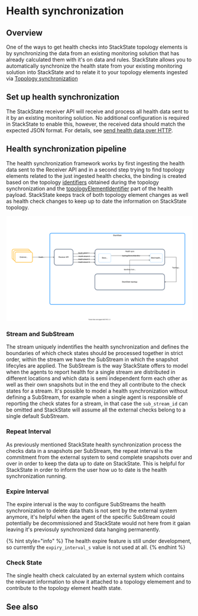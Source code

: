 # Health synchronization

## Overview

One of the ways to get health checks into StackState topology elements is by synchronizing the data from an existing monitoring solution that has already calculated them with it's on data and rules. StackState allows you to automatically synchronize the health state from your existing monitoring solution into StackState and to relate it to your topology elements ingested via [Topology synchronization](../topology/topology_synchronization.md)

## Set up health synchronization
The StackState receiver API will receive and process all health data sent to it by an existing monitoring solution. No additional configuration is required in StackState to enable this, however, the received data should match the expected JSON format. For details, see [send health data over HTTP](/configure/health/send-health-data.md).

## Health synchronization pipeline
The health synchronization framework works by first ingesting the health data sent to the Receiver API and in a second step trying to find topology elements related to the just ingested health checks, the binding is created based on the topology [identifiers](../topology/sync.md#id-extraction) obtained during the topology synchronization and the [topologyElementIdentifier](send-health-data.md#health-json) part of the health payload. StackState keeps track of both topology element changes as well as health check changes to keep up to date the information on StackState topology.

![Health synchronization pipeiline](/.gitbook/assets/health-sync-pipeline.svg)

### Stream and SubStream
The stream uniquely indentifies the health synchronization and defines the boundaries of which check states should be processed together in strict order, within the stream we have the SubStream in which the snapshot lifecyles are applied. The SubStream is the way StackState offers to model when the agents to report health for a single stream are distributed in different locations and which data is semi independent form each other as well as their own snapshots but in the end they all contribute to the check states for a stream. It's possible to model a health synchronization without defining a SubStream, for example when a single agent is responsible of reporting the check states for a stream, in that case the `sub_stream_id` can be omitted and StackState will assume all the external checks belong to a single default SubStream.

### Repeat Interval
As previously mentioned StackState health synchronization process the checks data in a snapshots per SubStream, the repeat interval is the commitment from the external system to send complete snapshots over and over in order to keep the data up to date on StackState. This is helpful for StackState in order to inform the user how uo to date is the health synchronization running.

### Expire Interval
The expire interval is the way to configure SubStreams the health synchronization to delete data thats is not sent by the external system anymore, it's helpful when the agent of the specific SubStream could potentially be decommissioned and StackState would not here from it gaian leaving it's previosuly synchronized data hanging permanently.

{% hint style="info" %}
The health expire feature is still under development, so currently the `expiry_interval_s` value is not used at all.
{% endhint %}

### Check State
The single health check calculated by an external system which contains the relevant information to show it attached to a topology elemement and to contribute to the topology element health state.


## See also